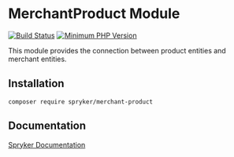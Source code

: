 # MerchantProduct Module
[![Build Status](https://travis-ci.org/spryker/merchant-product.svg)](https://travis-ci.org/spryker/merchant-product)
[![Minimum PHP Version](https://img.shields.io/badge/php-%3E%3D%207.2-8892BF.svg)](https://php.net/)

This module provides the connection between product entities and merchant entities.

## Installation

```
composer require spryker/merchant-product
```

## Documentation

[Spryker Documentation](https://academy.spryker.com/developing_with_spryker/module_guide/modules.html)
